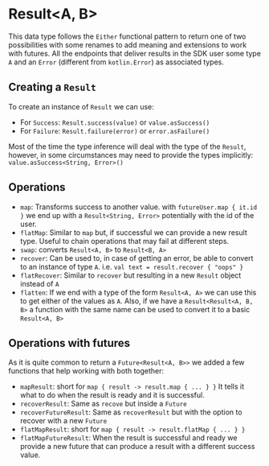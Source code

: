 # Result<A, B>

This data type follows the `Either` functional pattern to return one of two possibilities with some renames to add meaning and extensions to work with futures. All the endpoints that deliver results in the SDK user some type `A` and an `Error` (different from `kotlin.Error`) as associated types. 

## Creating a `Result`

To create an instance of `Result` we can use:

 - For `Success`: `Result.success(value)` or `value.asSuccess()`
 - For `Failure`: `Result.failure(error)` or `error.asFailure()`
 
 Most of the time the type inference will deal with the type of the `Result`, however, in some circumstances may need to provide the types implicitly: `value.asSuccess<String, Error>()`
 
## Operations

 - `map`: Transforms success to another value. with `futureUser.map { it.id }` we end up with a `Result<String, Error>` potentially with the id of the user.
 - `flatMap`: Similar to `map` but, if successful we can provide a new result type. Useful to chain operations that may fail at different steps.
 - `swap`: converts `Result<A, B>` to `Result<B, A>`
 - `recover`: Can be used to, in case of getting an error, be able to convert to an instance of type `A`. i.e. `val text = result.recover { "oops" }`
 - `flatRecover`: Similar to `recover` but resulting in a new `Result` object instead of `A`
 - `flatten`: If we end with a type of the form `Result<A, A>` we can use this to get either of the values as `A`. Also, if we have a `Result<Result<A, B, B>` a function with the same name can be used to convert it to a basic `Result<A, B>`
 
## Operations with futures

As it is quite common to return a `Future<Result<A, B>>` we added a few functions that help working with both together:

- `mapResult`: short for `map { result -> result.map { ... } }` It tells it what to do when the result is ready and it is successful.
- `recoverResult`: Same as `recove` but inside a `Future`
- `recoverFutureResult`: Same as `recoverResult` but with the option to recover with a new `Future`
- `flatMapResult`: short for `map { result -> result.flatMap { ... } }`
- `flatMapFutureResult`: When the result is successful and ready we provide a new future that can produce a result with a different success value.
